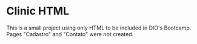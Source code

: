 # Clinic HTML
This is a small project using only HTML to be included in DIO's Bootcamp. Pages "Cadastro" and "Contato" were not created.
